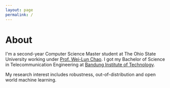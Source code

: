 ```yaml
---
layout: page
permalink: /
---
```

# About

I'm a second-year Computer Science Master student at The Ohio State University working under [Prof. Wei-Lun Chao][wei-lun-chao]. I got my Bachelor of Science in Telecommunication Engineering at [Bandung Institute of Technology][itb].

My research interest includes robustness, out-of-distribution and open world machine learning. 


[wei-lun-chao]: <https://sites.google.com/view/wei-lun-harry-chao/home>
[itb]: <https://www.itb.ac.id/about-itb>
[jekyll-organization]: https://github.com/jekyll